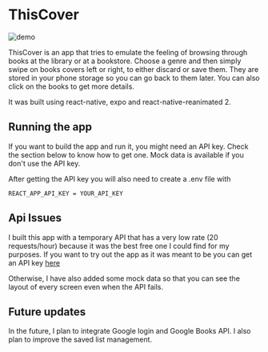 # ThisCover
 ![demo](https://media0.giphy.com/media/S4DOFvp7OoczhhJhgB/giphy.gif)
 
 
ThisCover is an app that tries to emulate the feeling of browsing through books at the library or at a bookstore.
Choose a genre and then simply swipe on books covers left or right, to either discard or save them.
They are stored in your phone storage so you can go back to them later.
You can also click on the books to get more details.

It was built using react-native, expo and react-native-reanimated 2.

## Running the app

If you want to build the app and run it, you might need an API key. Check the section below to know how to get one.
Mock data is available if you don't use the API key.

After getting the API key you will also need to create a .env file with

```
REACT_APP_API_KEY = YOUR_API_KEY
```

## Api Issues

I built this app with a temporary API that has a very low rate (20 requests/hour) because it was the best free one I could find for my purposes.
If you want to try out the app as it was meant to be you can get an API key [here](https://rapidapi.com/roftcomp-laGmBwlWLm/api/hapi-books/)

Otherwise, I have also added some mock data so that you can see the layout of every screen even when the API fails.

## Future updates

In the future, I plan to integrate Google login and Google Books API.
I also plan to improve the saved list management.
